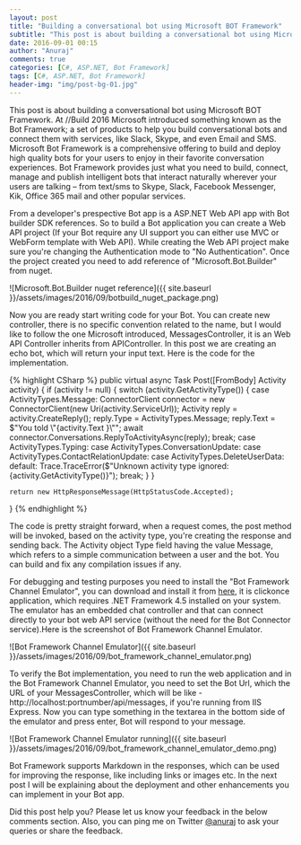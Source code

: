 ```yaml
---
layout: post
title: "Building a conversational bot using Microsoft BOT Framework"
subtitle: "This post is about building a conversational bot using Microsoft BOT Framework. At //Build 2016 Microsoft introduced something known as the Bot Framework; a set of products to help you build conversational bots and connect them with services, like Slack, Skype, and even Email and SMS. Microsoft Bot Framework is a comprehensive offering to build and deploy high quality bots for your users to enjoy in their favorite conversation experiences."
date: 2016-09-01 00:15
author: "Anuraj"
comments: true
categories: [C#, ASP.NET, Bot Framework]
tags: [C#, ASP.NET, Bot Framework]
header-img: "img/post-bg-01.jpg"
---
```

This post is about building a conversational bot using Microsoft BOT Framework. At //Build 2016 Microsoft introduced something known as the Bot Framework; a set of products to help you build conversational bots and connect them with services, like Slack, Skype, and even Email and SMS. Microsoft Bot Framework is a comprehensive offering to build and deploy high quality bots for your users to enjoy in their favorite conversation experiences. Bot Framework provides just what you need to build, connect, manage and publish intelligent bots that interact naturally wherever your users are talking – from text/sms to Skype, Slack, Facebook Messenger, Kik, Office 365 mail and other popular services. 

From a developer's prespective Bot app is a ASP.NET Web API app with Bot builder SDK references. So to build a Bot application you can create a Web API project (If your Bot require any UI support you can either use MVC or WebForm template with Web API). While creating the Web API project make sure you're changing the Authentication mode to "No Authentication". Once the project created you need to add reference of "Microsoft.Bot.Builder" from nuget.

![Microsoft.Bot.Builder nuget reference]({{ site.baseurl }}/assets/images/2016/09/botbuild_nuget_package.png)

Now you are ready start writing code for your Bot. You can create new controller, there is no specific convention related to the name, but I would like to follow the one Microsoft introduced, MessagesController, it is an Web API Controller inherits from APIController. In this post we are creating an echo bot, which will return your input text. Here is the code for the implementation.

{% highlight CSharp %}
public virtual async Task<HttpResponseMessage> Post([FromBody] Activity activity)
{
    if (activity != null)
    {
        switch (activity.GetActivityType())
        {
            case ActivityTypes.Message:
                ConnectorClient connector = new ConnectorClient(new Uri(activity.ServiceUrl));
                Activity reply = activity.CreateReply();
                reply.Type = ActivityTypes.Message;
                reply.Text = $"You told \"{activity.Text }\"";
                await connector.Conversations.ReplyToActivityAsync(reply);
                break;
            case ActivityTypes.Typing:
            case ActivityTypes.ConversationUpdate:
            case ActivityTypes.ContactRelationUpdate:
            case ActivityTypes.DeleteUserData:
            default:
                Trace.TraceError($"Unknown activity type ignored: {activity.GetActivityType()}");
                break;
        }
    }

    return new HttpResponseMessage(HttpStatusCode.Accepted);
}
{% endhighlight %}

The code is pretty straight forward, when a request comes, the post method will be invoked, based on the activity type, you're creating the response and sending back. The Activity object Type field having the value Message, which refers to a simple communication between a user and the bot. You can build and fix any compilation issues if any. 

For debugging and testing purposes you need to install the "Bot Framework Channel Emulator", you can download and install it from [here](https://download.botframework.com/bf-v3/tools/emulator/publish.htm), it is clickonce application, which requires .NET Framework 4.5 installed on your system. The emulator has an embedded chat controller and that can connect directly to your bot web API service (without the need for the Bot Connector service).Here is the screenshot of Bot Framework Channel Emulator.

![Bot Framework Channel Emulator]({{ site.baseurl }}/assets/images/2016/09/bot_framework_channel_emulator.png)

To verify the Bot implementation, you need to run the web application and in the Bot Framework Channel Emulator, you need to set the Bot Url, which the URL of your MessagesController, which will be like - http://localhost:portnumber/api/messages, if you're running from IIS Express. Now you can type something in the textarea in the bottom side of the emulator and press enter, Bot will respond to your message.

![Bot Framework Channel Emulator running]({{ site.baseurl }}/assets/images/2016/09/bot_framework_channel_emulator_demo.png)

Bot Framework supports Markdown in the responses, which can be used for improving the response, like including links or images etc. In the next post I will be explaining about the deployment and other enhancements you can implement in your Bot app. 

Did this post help you? Please let us know your feedback in the below comments section. Also, you can ping me on Twitter [@anuraj](http://twitter.com/anuraj) to ask your queries or share the feedback.